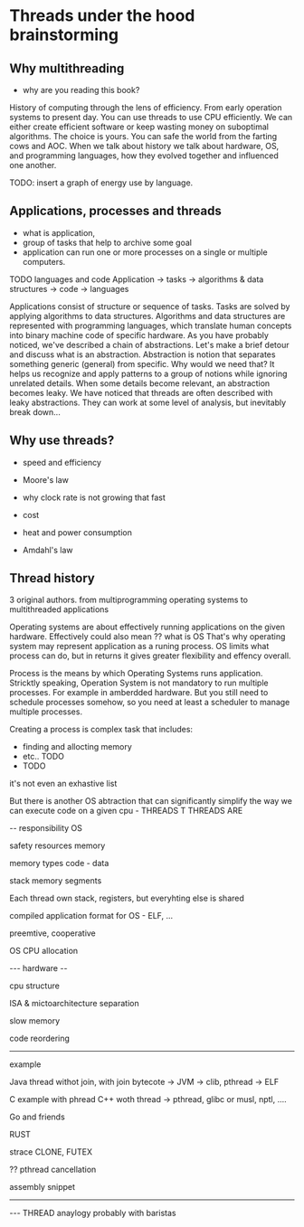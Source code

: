 # Threads under the hood brainstorming

## Why multithreading

- why are you reading this book?

History of computing through the lens of efficiency. From early operation systems to present day. You can use threads to use CPU efficiently.
We can either create efficient software or keep wasting money on suboptimal algorithms. The choice is yours. You can safe the world from the farting cows and AOC.
When we talk about history we talk about hardware, OS, and programming languages, how they evolved together and influenced one another.

TODO: insert a graph of energy use by language.

## Applications, processes and threads

- what is application, 
- group of tasks that help to archive some goal
- application can run one or more processes on a single or multiple computers. 

TODO languages and code
Application -> tasks -> algorithms & data structures -> code -> languages

Applications consist of structure or sequence of tasks. Tasks are solved by applying algorithms to data structures.
Algorithms and data structures are represented with programming languages, which translate human concepts into binary machine code of specific hardware.
As you have probably noticed, we've described a chain of abstractions. Let's make a brief detour and discuss what is an abstraction.
Abstraction is notion that separates something generic (general) from specific. Why would we need that?
It helps us recognize and apply patterns to a group of notions while ignoring unrelated details. When some details become relevant, an abstraction becomes leaky.
We have noticed that threads are often described with leaky abstractions. They can work at some level of analysis, but inevitably break down...

## Why use threads?
- speed and efficiency
- Moore's law
- why clock rate is not growing that fast
- cost
- heat and power consumption

- Amdahl's law

## Thread history
3 original authors. 
from multiprogramming operating systems to multithreaded applications



Operating systems are about effectively running applications on the given hardware.
Effectively could also mean
?? what is OS
That's why operating system may represent application as a runing process. 
OS limits what process can do, but in returns it gives greater flexibility and effency overall.

Process is the means by which Operating Systems runs application.
Stricktly speaking, Operation System is not mandatory to run multiple processes. For example in amberdded hardware.
But you still need to schedule processes somehow, so you need at least a scheduler to manage multiple processes.

Creating a process is complex task that includes:

- finding and allocting memory
- etc.. TODO
- TODO

it's not even an exhastive list

But there is another OS abtraction that can significantly simplify the way we can execute code on a given cpu - 
THREADS
T
THREADS ARE


-- responsibility OS

safety
resources 
memory

memory types
code - data

stack
memory segments

Each thread own stack, registers, but everyhting else is shared

compiled application format for OS - ELF, ...

preemtive, cooperative

OS CPU allocation 


--- hardware --

cpu structure

ISA & mictoarchitecture separation

slow memory


code reordering

------

example

Java thread withot join, with join
bytecote -> JVM -> clib, pthread -> ELF 

C example with phread
C++ woth thread -> pthread, glibc or musl, nptl, ....

Go and friends

RUST

strace CLONE, FUTEX

?? pthread cancellation 

assembly snippet

----


--- THREAD anaylogy probably with baristas





